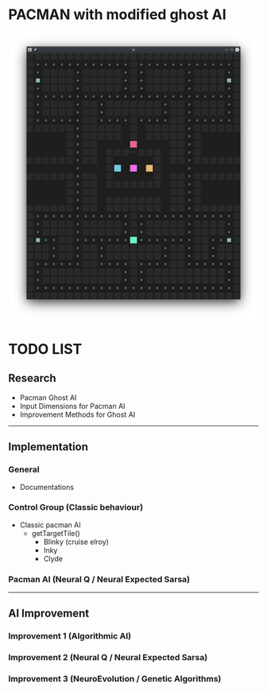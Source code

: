 # PACMAN with modified ghost AI

<p align='center'>
    <img src='./img/grid.png' width='500'/>
</p>

# TODO LIST

## Research

- Pacman Ghost AI
- Input Dimensions for  Pacman AI
- Improvement Methods for Ghost AI

---

## Implementation

### General

- Documentations

### Control Group (Classic behaviour)

- Classic pacman AI
    - getTargetTile()
        - Blinky (cruise elroy)
        - Inky
        - Clyde

### Pacman AI (Neural Q / Neural Expected Sarsa)

---

## AI Improvement 

### Improvement 1 (Algorithmic AI)

### Improvement 2 (Neural Q / Neural Expected Sarsa)

### Improvement 3 (NeuroEvolution / Genetic Algorithms)
